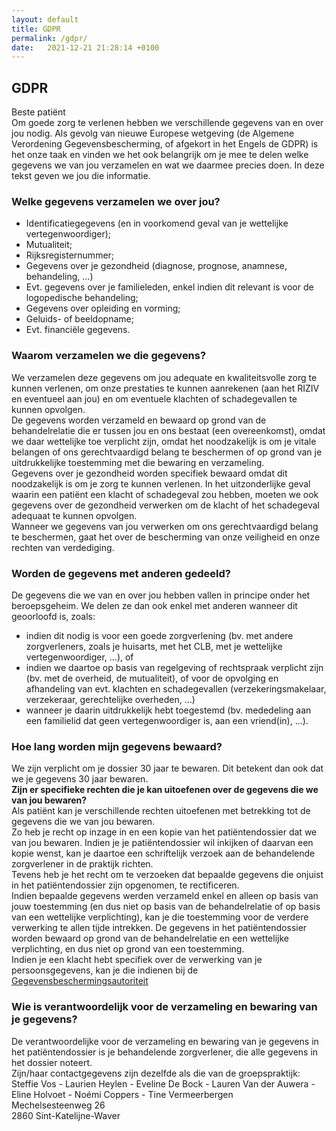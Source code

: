 ```yaml
---
layout: default
title: GDPR
permalink: /gdpr/
date:   2021-12-21 21:28:14 +0100
---
```


## GDPR

Beste patiënt  
Om goede zorg te verlenen hebben we verschillende gegevens van en over jou nodig. Als gevolg van nieuwe Europese wetgeving (de Algemene Verordening Gegevensbescherming, of afgekort in het Engels de GDPR) is het onze taak en vinden we het ook belangrijk om je mee te delen welke gegevens we van jou verzamelen en wat we daarmee precies doen. In deze tekst geven we jou die informatie.
### Welke gegevens verzamelen we over jou?

- Identificatiegegevens (en in voorkomend geval van je wettelijke vertegenwoordiger);  
- Mutualiteit;  
- Rijksregisternummer;  
- Gegevens over je gezondheid (diagnose, prognose, anamnese, behandeling, …)
- Evt. gegevens over je familieleden, enkel indien dit relevant is voor de logopedische behandeling;
- Gegevens over opleiding en vorming;
- Geluids- of beeldopname;
- Evt. financiële gegevens.
  
### Waarom verzamelen we die gegevens?
We verzamelen deze gegevens om jou adequate en kwaliteitsvolle zorg te kunnen verlenen, om onze prestaties te kunnen aanrekenen (aan het RIZIV en eventueel aan jou) en om eventuele klachten of schadegevallen te kunnen opvolgen.  
De gegevens worden verzameld en bewaard op grond van de behandelrelatie die er tussen jou en ons bestaat (een overeenkomst), omdat we daar wettelijke toe verplicht zijn, omdat het noodzakelijk is om je vitale belangen of ons gerechtvaardigd belang te beschermen of op grond van je uitdrukkelijke toestemming met die bewaring en verzameling.   
Gegevens over je gezondheid worden specifiek bewaard omdat dit noodzakelijk is om je zorg te kunnen verlenen. In het uitzonderlijke geval waarin een patiënt een klacht of schadegeval zou hebben, moeten we ook gegevens over de gezondheid verwerken om de klacht of het schadegeval adequaat te kunnen opvolgen.   
Wanneer we gegevens van jou verwerken om ons gerechtvaardigd belang te beschermen, gaat het over de bescherming van onze veiligheid en onze rechten van verdediging.  
### Worden de gegevens met anderen gedeeld?
De gegevens die we van en over jou hebben vallen in principe onder het beroepsgeheim. We delen ze dan ook enkel met anderen wanneer dit geoorloofd is, zoals:  
- indien dit nodig is voor een goede zorgverlening (bv. met andere zorgverleners, zoals je huisarts, met het CLB, met je wettelijke vertegenwoordiger, …), of   
- indien we daartoe op basis van regelgeving of rechtspraak verplicht zijn (bv. met de overheid, de mutualiteit), of 
voor de opvolging en afhandeling van evt. klachten en schadegevallen (verzekeringsmakelaar, verzekeraar, gerechtelijke overheden, …)  
- wanneer je daarin uitdrukkelijk hebt toegestemd (bv. mededeling aan een familielid dat geen vertegenwoordiger is, aan een vriend(in), …).  
   
### Hoe lang worden mijn gegevens bewaard?
We zijn verplicht om je dossier 30 jaar te bewaren. Dit betekent dan ook dat we je gegevens 30 jaar bewaren.  
**Zijn er specifieke rechten die je kan uitoefenen over de gegevens die we van jou bewaren?**  
Als patiënt kan je verschillende rechten uitoefenen met betrekking tot de gegevens die we van jou bewaren.  
Zo heb je recht op inzage in en een kopie van het patiëntendossier dat we van jou bewaren. Indien je je patiëntendossier wil inkijken of daarvan een kopie wenst, kan je daartoe een schriftelijk verzoek aan de behandelende zorgverlener in de praktijk richten.  
Tevens heb je het recht om te verzoeken dat bepaalde gegevens die onjuist in het patiëntendossier zijn opgenomen, te rectificeren.  
Indien bepaalde gegevens werden verzameld enkel en alleen op basis van jouw toestemming (en dus niet op basis van de behandelrelatie of op basis van een wettelijke verplichting), kan je die toestemming voor de verdere verwerking te allen tijde intrekken. De gegevens in het patiëntendossier worden bewaard op grond van de behandelrelatie en een wettelijke verplichting, en dus niet op grond van een toestemming.  
Indien je een klacht hebt specifiek over de verwerking van je persoonsgegevens, kan je die indienen bij de [Gegevensbeschermingsautoriteit](https://www.gegevensbeschermingsautoriteit.be/burger/startpagina) 
### Wie is verantwoordelijk voor de verzameling en bewaring van je gegevens?
De verantwoordelijke voor de verzameling en bewaring van je gegevens in het patiëntendossier is je behandelende zorgverlener, die alle gegevens in het dossier noteert.  
Zijn/haar contactgegevens zijn dezelfde als die van de groepspraktijk:  
Steffie Vos - Laurien Heylen - Eveline De Bock - Lauren Van der Auwera - Eline Holvoet - Noémi Coppers - Tine Vermeerbergen  
Mechelsesteenweg 26  
2860 Sint-Katelijne-Waver  
  
